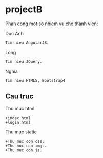 # projectB

Phan cong mot so nhiem vu cho thanh vien:

Duc Anh

    Tim hieu AngularJS.

Long

    Tim hieu JQuery.

Nghia

    Tim hieu HTML5, Bootstrap4

## Cau truc
Thu muc html

    +index.html
    +login.html

Thu muc static

    +Thu muc con css.
    +Thu muc con imgs.
    +Thu muc con js.